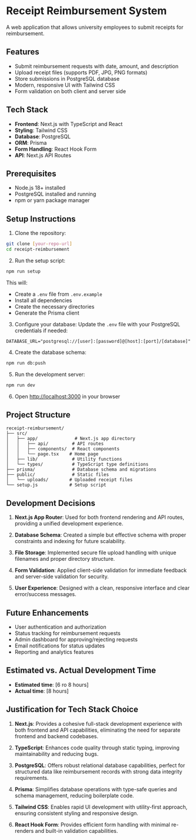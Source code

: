 # Receipt Reimbursement System

A web application that allows university employees to submit receipts for reimbursement.

## Features

- Submit reimbursement requests with date, amount, and description
- Upload receipt files (supports PDF, JPG, PNG formats)
- Store submissions in PostgreSQL database
- Modern, responsive UI with Tailwind CSS
- Form validation on both client and server side

## Tech Stack

- **Frontend**: Next.js with TypeScript and React
- **Styling**: Tailwind CSS
- **Database**: PostgreSQL
- **ORM**: Prisma
- **Form Handling**: React Hook Form
- **API**: Next.js API Routes

## Prerequisites

- Node.js 18+ installed
- PostgreSQL installed and running
- npm or yarn package manager

## Setup Instructions

1. Clone the repository:
```bash
git clone [your-repo-url]
cd receipt-reimbursement
```

2. Run the setup script:
```bash
npm run setup
```
This will:
- Create a `.env` file from `.env.example`
- Install all dependencies
- Create the necessary directories
- Generate the Prisma client

3. Configure your database:
Update the `.env` file with your PostgreSQL credentials if needed:
```
DATABASE_URL="postgresql://[user]:[password]@[host]:[port]/[database]"
```

4. Create the database schema:
```bash
npm run db:push
```

5. Run the development server:
```bash
npm run dev
```

6. Open [http://localhost:3000](http://localhost:3000) in your browser

## Project Structure

```
receipt-reimbursement/
├── src/
│   ├── app/              # Next.js app directory
│   │   ├── api/         # API routes
│   │   ├── components/  # React components
│   │   └── page.tsx    # Home page
│   ├── lib/             # Utility functions
│   └── types/           # TypeScript type definitions
├── prisma/              # Database schema and migrations
├── public/              # Static files
│   └── uploads/        # Uploaded receipt files
└── setup.js            # Setup script
```

## Development Decisions

1. **Next.js App Router**: Used for both frontend rendering and API routes, providing a unified development experience.

2. **Database Schema**: Created a simple but effective schema with proper constraints and indexing for future scalability.

3. **File Storage**: Implemented secure file upload handling with unique filenames and proper directory structure.

4. **Form Validation**: Applied client-side validation for immediate feedback and server-side validation for security.

5. **User Experience**: Designed with a clean, responsive interface and clear error/success messages.

## Future Enhancements

- User authentication and authorization
- Status tracking for reimbursement requests
- Admin dashboard for approving/rejecting requests
- Email notifications for status updates
- Reporting and analytics features

## Estimated vs. Actual Development Time

- **Estimated time**: [6 ro 8 hours]
- **Actual time**: [8 hours]

## Justification for Tech Stack Choice

1. **Next.js**: Provides a cohesive full-stack development experience with both frontend and API capabilities, eliminating the need for separate frontend and backend codebases.

2. **TypeScript**: Enhances code quality through static typing, improving maintainability and reducing bugs.

3. **PostgreSQL**: Offers robust relational database capabilities, perfect for structured data like reimbursement records with strong data integrity requirements.

4. **Prisma**: Simplifies database operations with type-safe queries and schema management, reducing boilerplate code.

5. **Tailwind CSS**: Enables rapid UI development with utility-first approach, ensuring consistent styling and responsive design.

6. **React Hook Form**: Provides efficient form handling with minimal re-renders and built-in validation capabilities. 
